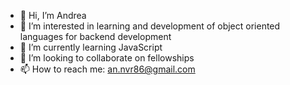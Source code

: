 - 👋 Hi, I’m Andrea
- 👀 I’m interested in learning and development of object oriented languages for backend development
- 🌱 I’m currently learning JavaScript
- 💞️ I’m looking to collaborate on fellowships
- 📫 How to reach me: an.nvr86@gmail.com

<!---
AnNvr/AnNvr is a ✨ special ✨ repository because its `README.md` (this file) appears on your GitHub profile.
You can click the Preview link to take a look at your changes.
--->
